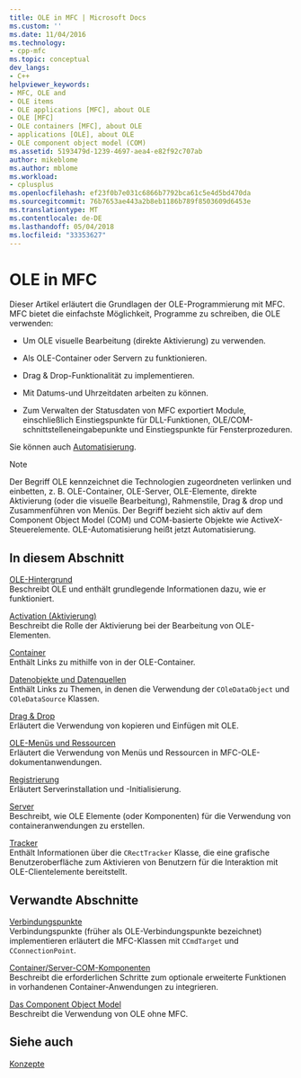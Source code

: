 ```yaml
---
title: OLE in MFC | Microsoft Docs
ms.custom: ''
ms.date: 11/04/2016
ms.technology:
- cpp-mfc
ms.topic: conceptual
dev_langs:
- C++
helpviewer_keywords:
- MFC, OLE and
- OLE items
- OLE applications [MFC], about OLE
- OLE [MFC]
- OLE containers [MFC], about OLE
- applications [OLE], about OLE
- OLE component object model (COM)
ms.assetid: 5193479d-1239-4697-aea4-e82f92c707ab
author: mikeblome
ms.author: mblome
ms.workload:
- cplusplus
ms.openlocfilehash: ef23f0b7e031c6866b7792bca61c5e4d5bd470da
ms.sourcegitcommit: 76b7653ae443a2b8eb1186b789f8503609d6453e
ms.translationtype: MT
ms.contentlocale: de-DE
ms.lasthandoff: 05/04/2018
ms.locfileid: "33353627"
---
```

# <a name="ole-in-mfc"></a>OLE in MFC
Dieser Artikel erläutert die Grundlagen der OLE-Programmierung mit MFC. MFC bietet die einfachste Möglichkeit, Programme zu schreiben, die OLE verwenden:  
  
-   Um OLE visuelle Bearbeitung (direkte Aktivierung) zu verwenden.  
  
-   Als OLE-Container oder Servern zu funktionieren.  
  
-   Drag & Drop-Funktionalität zu implementieren.  
  
-   Mit Datums-und Uhrzeitdaten arbeiten zu können.  
  
-   Zum Verwalten der Statusdaten von MFC exportiert Module, einschließlich Einstiegspunkte für DLL-Funktionen, OLE/COM-schnittstelleneingabepunkte und Einstiegspunkte für Fensterprozeduren.  
  
 Sie können auch [Automatisierung](../mfc/automation.md).  
  
> [!NOTE]
>  Der Begriff OLE kennzeichnet die Technologien zugeordneten verlinken und einbetten, z. B. OLE-Container, OLE-Server, OLE-Elemente, direkte Aktivierung (oder die visuelle Bearbeitung), Rahmenstile, Drag & drop und Zusammenführen von Menüs. Der Begriff bezieht sich aktiv auf dem Component Object Model (COM) und COM-basierte Objekte wie ActiveX-Steuerelemente. OLE-Automatisierung heißt jetzt Automatisierung.  
  
## <a name="in-this-section"></a>In diesem Abschnitt  
 [OLE-Hintergrund](../mfc/ole-background.md)  
 Beschreibt OLE und enthält grundlegende Informationen dazu, wie er funktioniert.  
  
 [Activation (Aktivierung)](../mfc/activation-cpp.md)  
 Beschreibt die Rolle der Aktivierung bei der Bearbeitung von OLE-Elementen.  
  
 [Container](../mfc/containers.md)  
 Enthält Links zu mithilfe von in der OLE-Container.  
  
 [Datenobjekte und Datenquellen](../mfc/data-objects-and-data-sources-ole.md)  
 Enthält Links zu Themen, in denen die Verwendung der `COleDataObject` und `COleDataSource` Klassen.  
  
 [Drag & Drop](../mfc/drag-and-drop-ole.md)  
 Erläutert die Verwendung von kopieren und Einfügen mit OLE.  
  
 [OLE-Menüs und Ressourcen](../mfc/menus-and-resources-ole.md)  
 Erläutert die Verwendung von Menüs und Ressourcen in MFC-OLE-dokumentanwendungen.  
  
 [Registrierung](../mfc/registration.md)  
 Erläutert Serverinstallation und -Initialisierung.  
  
 [Server](../mfc/servers.md)  
 Beschreibt, wie OLE Elemente (oder Komponenten) für die Verwendung von containeranwendungen zu erstellen.  
  
 [Tracker](../mfc/trackers.md)  
 Enthält Informationen über die `CRectTracker` Klasse, die eine grafische Benutzeroberfläche zum Aktivieren von Benutzern für die Interaktion mit OLE-Clientelemente bereitstellt.  
  
## <a name="related-sections"></a>Verwandte Abschnitte  
 [Verbindungspunkte](../mfc/connection-points.md)  
 Verbindungspunkte (früher als OLE-Verbindungspunkte bezeichnet) implementieren erläutert die MFC-Klassen mit `CCmdTarget` und `CConnectionPoint`.  
  
 [Container/Server-COM-Komponenten](../mfc/containers-advanced-features.md)  
 Beschreibt die erforderlichen Schritte zum optionale erweiterte Funktionen in vorhandenen Container-Anwendungen zu integrieren.  
  
 [Das Component Object Model](http://msdn.microsoft.com/library/windows/desktop/ms694363)  
 Beschreibt die Verwendung von OLE ohne MFC.  
  
## <a name="see-also"></a>Siehe auch  
 [Konzepte](../mfc/mfc-concepts.md)

